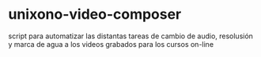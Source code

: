 unixono-video-composer
======================

script para automatizar las distantas tareas de cambio de audio, resolusión y marca de agua a los videos grabados para los cursos on-line
